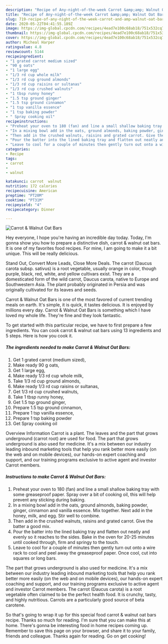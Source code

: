```yaml
---
description: "Recipe of Any-night-of-the-week Carrot &amp;amp; Walnut Oat Bars"
title: "Recipe of Any-night-of-the-week Carrot &amp;amp; Walnut Oat Bars"
slug: 719-recipe-of-any-night-of-the-week-carrot-and-amp-walnut-oat-bars
date: 2020-05-22T04:41:55.189Z
image: https://img-global.cpcdn.com/recipes/4ead7e100c68ab18/751x532cq70/carrot-walnut-oat-bars-recipe-main-photo.jpg
thumbnail: https://img-global.cpcdn.com/recipes/4ead7e100c68ab18/751x532cq70/carrot-walnut-oat-bars-recipe-main-photo.jpg
cover: https://img-global.cpcdn.com/recipes/4ead7e100c68ab18/751x532cq70/carrot-walnut-oat-bars-recipe-main-photo.jpg
author: Micheal Harper
ratingvalue: 4.8
reviewcount: 5144
recipeingredient:
- "1 grated carrot medium sized"
- "90 g oats"
- "1 large egg"
- "1/3 rd cup whole milk"
- "1/3 rd cup ground almonds"
- "1/3 rd cup raisins or sultanas"
- "1/3 rd cup crushed walnuts"
- "1 tbsp runny honey"
- "1.5 tsp ground ginger"
- "1.5 tsp ground cinnamon"
- "1 tsp vanilla essence"
- "1 tsp baking powder"
- " Spray cooking oil"
recipeinstructions:
- "Preheat your oven to 180 (fan) and line a small shallow baking tray with some greaseproof paper. Spray over a bit of cooking oil, this will help prevent any sticking during baking."
- "In a mixing bowl add in the oats, ground almonds, baking powder, ginger, cinnamon and vanilla essence. Mix together. Next add in the honey, milk, and egg. Stir well to combine."
- "Then add in the crushed walnuts, raisins and grated carrot. Give the batter a good mix."
- "Pour the batter into the lined baking tray and flatten out neatly and evenly so it reaches to the sides. Bake in the oven for 20-25 minutes until cooked through, firm and springy to the touch."
- "Leave to cool for a couple of minutes then gently turn out onto a wire rack to cool and peel away the greaseproof paper. Once cool, cut into squares or long bars."
categories:
- Recipe
tags:
- carrot
- 
- walnut

katakunci: carrot  walnut 
nutrition: 172 calories
recipecuisine: American
preptime: "PT20M"
cooktime: "PT31M"
recipeyield: "4"
recipecategory: Dinner

---
```



![Carrot &amp; Walnut Oat Bars](https://img-global.cpcdn.com/recipes/4ead7e100c68ab18/751x532cq70/carrot-walnut-oat-bars-recipe-main-photo.jpg)

Hey everyone, I hope you're having an incredible day today. Today, I'm gonna show you how to prepare a distinctive dish, carrot &amp; walnut oat bars. It is one of my favorites food recipes. For mine, I am going to make it a bit unique. This will be really delicious.

Stand Out, Convert More Leads, Close More Deals. The carrot (Daucus carota subsp. sativus) is a root vegetable, usually orange in color, though purple, black, red, white, and yellow cultivars exist. They are a domesticated form of the wild carrot, Daucus carota, native to Europe and Southwestern Asia. The plant probably originated in Persia and was originally cultivated for its leaves and seeds.

Carrot &amp; Walnut Oat Bars is one of the most favored of current trending meals on earth. It's simple, it is quick, it tastes delicious. It is enjoyed by millions every day. Carrot &amp; Walnut Oat Bars is something which I have loved my whole life. They're fine and they look fantastic.


To get started with this particular recipe, we have to first prepare a few ingredients. You can cook carrot &amp; walnut oat bars using 13 ingredients and 5 steps. Here is how you cook it.

<!--inarticleads1-->

##### The ingredients needed to make Carrot &amp; Walnut Oat Bars:

1. Get 1 grated carrot (medium sized),
1. Make ready 90 g oats,
1. Get 1 large egg,
1. Make ready 1/3 rd cup whole milk,
1. Take 1/3 rd cup ground almonds,
1. Make ready 1/3 rd cup raisins or sultanas,
1. Get 1/3 rd cup crushed walnuts,
1. Take 1 tbsp runny honey,
1. Get 1.5 tsp ground ginger,
1. Prepare 1.5 tsp ground cinnamon,
1. Prepare 1 tsp vanilla essence,
1. Prepare 1 tsp baking powder
1. Get  Spray cooking oil


Overview Information Carrot is a plant. The leaves and the part that grows underground (carrot root) are used for food. The part that grows underground is also used for medicine. It&#39;s a mix between our industry leading inbound marketing tools that help you rank better more easily (on the web and on mobile devices), our hands-on expert coaching and support, and our training programs exclusive to active agent and investor Carrot members. 

<!--inarticleads2-->

##### Instructions to make Carrot &amp; Walnut Oat Bars:

1. Preheat your oven to 180 (fan) and line a small shallow baking tray with some greaseproof paper. Spray over a bit of cooking oil, this will help prevent any sticking during baking.
1. In a mixing bowl add in the oats, ground almonds, baking powder, ginger, cinnamon and vanilla essence. Mix together. Next add in the honey, milk, and egg. Stir well to combine.
1. Then add in the crushed walnuts, raisins and grated carrot. Give the batter a good mix.
1. Pour the batter into the lined baking tray and flatten out neatly and evenly so it reaches to the sides. Bake in the oven for 20-25 minutes until cooked through, firm and springy to the touch.
1. Leave to cool for a couple of minutes then gently turn out onto a wire rack to cool and peel away the greaseproof paper. Once cool, cut into squares or long bars.


The part that grows underground is also used for medicine. It&#39;s a mix between our industry leading inbound marketing tools that help you rank better more easily (on the web and on mobile devices), our hands-on expert coaching and support, and our training programs exclusive to active agent and investor Carrot members. The carrot (Daucus carota) is a root vegetable often claimed to be the perfect health food. It is crunchy, tasty, and highly nutritious. Carrots are a particularly good source of beta carotene. 

So that's going to wrap it up for this special food carrot &amp; walnut oat bars recipe. Thanks so much for reading. I'm sure that you can make this at home. There's gonna be interesting food in home recipes coming up. Remember to save this page on your browser, and share it to your family, friends and colleague. Thanks again for reading. Go on get cooking!
